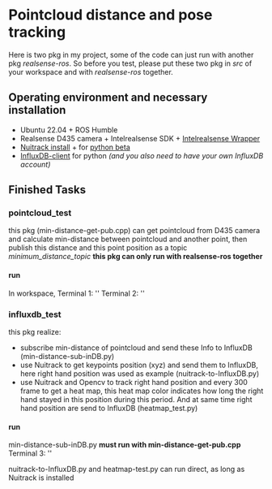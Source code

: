 # Pointcloud distance and pose tracking
Here is two pkg in my project, some of the code can just run with another pkg *realsense-ros*. So before you test, please put these two pkg in *src* of your workspace and with *realsense-ros* together.
## Operating environment and necessary installation
* Ubuntu 22.04 + ROS Humble
* Realsense D435 camera + Intelrealsense SDK + [Intelrealsense Wrapper](https://github.com/IntelRealSense/realsense-ros)
* [Nuitrack install](https://github.com/3DiVi/nuitrack-sdk) + for [python beta](https://github.com/3DiVi/nuitrack-sdk/blob/master/PythonNuitrack-beta/README.MD)
* [InfluxDB-client](https://www.influxdata.com/blog/getting-started-python-influxdb/) for python *(and you also need to have your own InfluxDB account)*
## Finished Tasks
### pointcloud_test
this pkg (min-distance-get-pub.cpp) can get pointcloud from D435 camera and calculate min-distance between pointcloud and another point, then publish this distance and this point position as a topic *minimum_distance_topic*
**this pkg can only run with realsense-ros together**
#### run
In workspace, Terminal 1:
'<ros2 launch realsense2_camera rs_launch.py pointcloud.enable:=true>'
Terminal 2:
'<ros2 run pointcloud_test min_distance_get>'
### influxdb_test
this pkg realize:
* subscribe min-distance of pointcloud and send these Info to InfluxDB (min-distance-sub-inDB.py)
* use Nuitrack to get keypoints position (xyz) and send them to InfluxDB, here right hand position was used as example (nuitrack-to-InfluxDB.py)
* use Nuitrack and Opencv to track right hand position and every 300 frame to get a heat map, this heat map color indicates how long the right hand stayed in this position during this period. And at same time right hand position are send to InfluxDB (heatmap_test.py)
#### run
min-distance-sub-inDB.py **must run with min-distance-get-pub.cpp**
Terminal 3:
'<ros2 run influxdb_test min_distance_sub_inDB>'

nuitrack-to-InfluxDB.py and heatmap-test.py can run direct, as long as Nuitrack is installed


